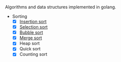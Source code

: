 Algorithms and data structures implemented in golang.

- Sorting
	- [x] [Insertion sort](https://billjh.github.io/blog/2017/insertion-sort/)
	- [x] [Selection sort](https://billjh.github.io/blog/2017/selection-sort/)
	- [x] [Bubble sort](https://billjh.github.io/blog/2017/bubble-sort/)
	- [x] [Merge sort](https://billjh.github.io/blog/2017/merge-sort/)
	- [x] Heap sort
	- [x] Quick sort
	- [x] Counting sort
